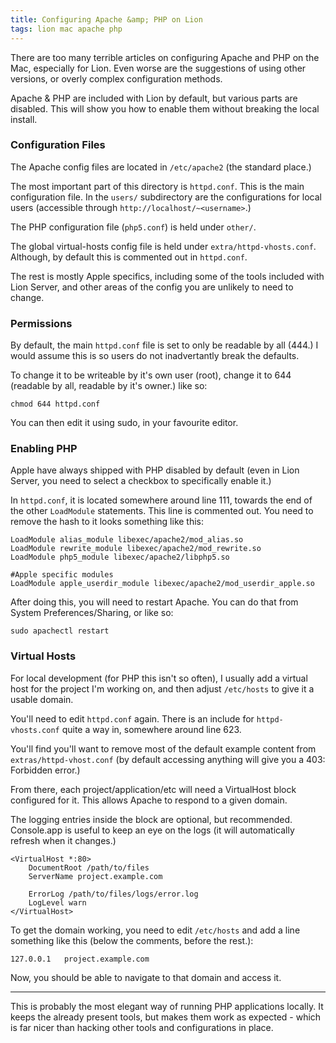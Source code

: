 ```yaml
---
title: Configuring Apache &amp; PHP on Lion
tags: lion mac apache php
---
```


There are too many terrible articles on configuring Apache and PHP on the Mac, especially for Lion. Even worse are the suggestions of using other versions, or overly complex configuration methods. 

Apache & PHP are included with Lion by default, but various parts are disabled. This will show you how to enable them without breaking the local install.

### Configuration Files

The Apache config files are located in `/etc/apache2` (the standard place.)

The most important part of this directory is `httpd.conf`. This is the main configuration file. In the `users/` subdirectory are the configurations for local users (accessible through `http://localhost/~<username>`.) 

The PHP configuration file (`php5.conf`) is held under `other/`.

The global virtual-hosts config file is held under `extra/httpd-vhosts.conf`. Although, by default this is commented out in `httpd.conf`.

The rest is mostly Apple specifics, including some of the tools included with Lion Server, and other areas of the config you are unlikely to need to change.

### Permissions

By default, the main `httpd.conf` file is set to only be readable by all (444.) I would assume this is so users do not inadvertantly break the defaults.

To change it to be writeable by it's own user (root), change it to 644 (readable by all, readable by it's owner.) like so:

	chmod 644 httpd.conf

You can then edit it using sudo, in your favourite editor.

### Enabling PHP

Apple have always shipped with PHP disabled by default (even in Lion Server, you need to select a checkbox to specifically enable it.)

In `httpd.conf`, it is located somewhere around line 111, towards the end of the other `LoadModule` statements. This line is commented out. You need to remove the hash to it looks something like this:

	LoadModule alias_module libexec/apache2/mod_alias.so
	LoadModule rewrite_module libexec/apache2/mod_rewrite.so
	LoadModule php5_module libexec/apache2/libphp5.so                                    
 
	#Apple specific modules
	LoadModule apple_userdir_module libexec/apache2/mod_userdir_apple.so

After doing this, you will need to restart Apache. You can do that from System Preferences/Sharing, or like so:

	sudo apachectl restart

### Virtual Hosts

For local development (for PHP this isn't so often), I usually add a virtual host for the project I'm working on, and then adjust `/etc/hosts` to give it a usable domain.

You'll need to edit `httpd.conf` again. There is an include for `httpd-vhosts.conf` quite a way in, somewhere around line 623.

You'll find you'll want to remove most of the default example content from `extras/httpd-vhost.conf` (by default accessing anything will give you a 403: Forbidden error.)

From there, each project/application/etc will need a VirtualHost block configured for it. This allows Apache to respond to a given domain. 

The logging entries inside the block are optional, but recommended. Console.app is useful to keep an eye on the logs (it will automatically refresh when it changes.)

	<VirtualHost *:80>
		DocumentRoot /path/to/files
		ServerName project.example.com
		
		ErrorLog /path/to/files/logs/error.log
		LogLevel warn
	</VirtualHost>

To get the domain working, you need to edit `/etc/hosts` and add a line something like this (below the comments, before the rest.):

	127.0.0.1	project.example.com

Now, you should be able to navigate to that domain and access it. 

---

This is probably the most elegant way of running PHP applications locally. It keeps the already present tools, but makes them work as expected - which is far nicer than hacking other tools and configurations in place.


